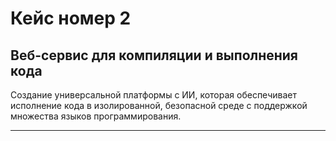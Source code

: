 # Кейс номер 2
## Веб-сервис для компиляции и выполнения кода

Создание универсальной платформы c ИИ, которая обеспечивает исполнение кода в изолированной, безопасной среде с поддержкой множества языков программирования.

---
